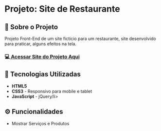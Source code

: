 <!-- # <h1 align="center">Site de um restaurante, desenvolvido para treinar e servir de exemplo</h1>
<br>
<h3 align="start">link do site</h3>

<a>https://deangelleses.github.io/Site_restaurante-HTML-CSS-JavaScript_jQuery/</a>
<br>
## 🚀 Tecnologias
<div>
  <img src="https://img.shields.io/badge/HTML-239120?style=for-the-badge&logo=html5&logoColor=white">
  <img src="https://img.shields.io/badge/CSS-239120?&style=for-the-badge&logo=css3&logoColor=white">
  <img src="https://img.shields.io/badge/JavaScript-F7DF1E?style=for-the-badge&logo=javascript&logoColor=black">
  <img src="https://img.shields.io/badge/jQuery-0769AD?style=for-the-badge&logo=jquery&logoColor=white">
</div>
<br><br>
<h3 align="center">Tela para desktop</h3>
<h5 align="center">Tela inicial</h5>
<div align="center">
  <img src="https://github.com/DeangellesES/Site_restaurante-HTML-CSS-JavaScript_jQuery/blob/main/Tela%20inicial.png" width="800">
</div>
<br><br>
<h3 align="center">Responsivo para tablet</h3>
<div align="center">
  <img src="https://github.com/DeangellesES/Site_restaurante-HTML-CSS-JavaScript_jQuery/blob/main/responsivo%20tablet.png" width="600">
</div>
<br><br>
<h3 align="center">Responsivo para mobile</h3>
<div align="center">
  <img src="https://github.com/DeangellesES/Site_restaurante-HTML-CSS-JavaScript_jQuery/blob/main/responsivo%20mobile.png" width="400">
</div> -->

<h1>Projeto: Site de Restaurante</h1>

<h2>📌 Sobre o Projeto</h2>
<p>Projeto Front-End de um site ficticio para um restaurante, site desenvolvido para praticar, alguns efeitos na tela.</p>

<h3>💻<a href="https://deangelleses.github.io/Site_restaurante-HTML-CSS-JavaScript_jQuery/" target="_blank"> Acessar Site do Projeto Aqui</a></h3>

<h2>🚀 Tecnologias Utilizadas</h2>
<ul>
  <li><b>HTML5</b></li>
  <li><b>CSS3</b> - Responsivo para mobile e tablet</li>
  <li><b>JavaScript</b> - jQuery/li>
</ul>

<h2>⚙️ Funcionalidades</h2>
<ul>
  <li>Mostrar Serviços e Produtos</li>
</ul>
